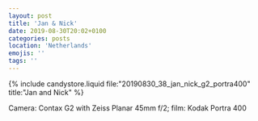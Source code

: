 ```yaml
---
layout: post
title: 'Jan & Nick'
date: 2019-08-30T20:02+0100
categories: posts
location: 'Netherlands'
emojis: ''
tags: ''
---
```


{% include candystore.liquid file:"20190830_38_jan_nick_g2_portra400" title:"Jan and Nick" %}

Camera: Contax G2 with Zeiss Planar 45mm f/2; film: Kodak Portra 400
